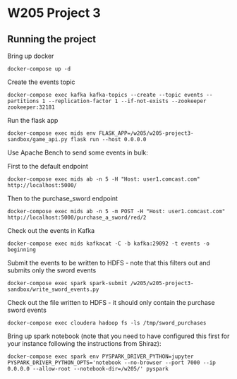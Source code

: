 # W205 Project 3

## Running the project

Bring up docker
```
docker-compose up -d
```

Create the events topic
```
docker-compose exec kafka kafka-topics --create --topic events --partitions 1 --replication-factor 1 --if-not-exists --zookeeper zookeeper:32181
```

Run the flask app
```
docker-compose exec mids env FLASK_APP=/w205/w205-project3-sandbox/game_api.py flask run --host 0.0.0.0
```

Use Apache Bench to send some events in bulk:

First to the default endpoint
```
docker-compose exec mids ab -n 5 -H "Host: user1.comcast.com" http://localhost:5000/

```

Then to the purchase_sword endpoint
```
docker-compose exec mids ab -n 5 -m POST -H "Host: user1.comcast.com" http://localhost:5000/purchase_a_sword/red/2
```

Check out the events in Kafka
```
docker-compose exec mids kafkacat -C -b kafka:29092 -t events -o beginning
```

Submit the events to be written to HDFS - note that this filters out and submits only the sword events

```
docker-compose exec spark spark-submit /w205/w205-project3-sandbox/write_sword_events.py
```

Check out the file written to HDFS - it should only contain the purchase sword events
```
docker-compose exec cloudera hadoop fs -ls /tmp/sword_purchases
```

Bring up spark notebook (note that you need to have configured this first for your instance following the instructions from Shiraz):
```
docker-compose exec spark env PYSPARK_DRIVER_PYTHON=jupyter PYSPARK_DRIVER_PYTHON_OPTS='notebook --no-browser --port 7000 --ip 0.0.0.0 --allow-root --notebook-dir=/w205/' pyspark
```